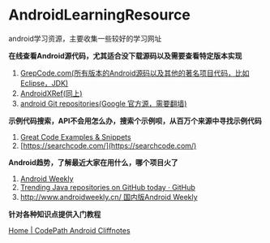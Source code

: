 # AndroidLearningResource
android学习资源，主要收集一些较好的学习网址

**在线查看Android源代码，尤其适合没下载源码以及需要查看特定版本实现**

1. [GrepCode.com(所有版本的Android源码以及其他的著名项目代码，比如Eclipse，JDK)](http://grepcode.com/)
2. [AndroidXRef(同上)](http://androidxref.com/)
3. [android Git repositories(Google 官方源，需要翻墙)](https://android.googlesource.com/?format=HTML)


**示例代码搜索，API不会用怎么办，搜索个示例呗，从百万个来源中寻找示例代码**

1. [Great Code Examples & Snippets](http://www.codota.com/)
2. [https://searchcode.com/](https://searchcode.com/)

**Android趋势，了解最近大家在用什么，哪个项目火了**

1. [Android Weekly](http://androidweekly.net/)
2. [Trending Java repositories on GitHub today · GitHub](https://github.com/trending?l=java)
3. [http://www.androidweekly.cn/ 国内版Android Weekly](http://www.androidweekly.cn/)

**针对各种知识点提供入门教程**

[Home | CodePath Android Cliffnotes](http://guides.codepath.com/android)


